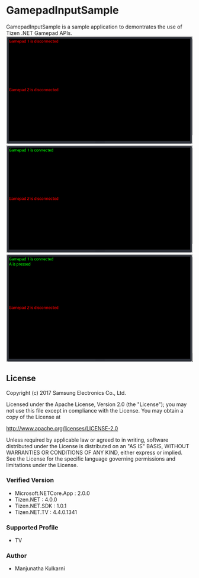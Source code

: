 # GamepadInputSample
GamepadInputSample is a sample application to demontrates the use of Tizen .NET Gamepad APIs.
![MainPage](./Screenshots/nogamepadconnected.png)
![MainPage](./Screenshots/1gamepadconnected.png)
![MainPage](./Screenshots/apressed.png)

## License
Copyright (c) 2017 Samsung Electronics Co., Ltd.

Licensed under the Apache License, Version 2.0 (the "License");
you may not use this file except in compliance with the License.
You may obtain a copy of the License at

http://www.apache.org/licenses/LICENSE-2.0

Unless required by applicable law or agreed to in writing, software
distributed under the License is distributed on an "AS IS" BASIS,
WITHOUT WARRANTIES OR CONDITIONS OF ANY KIND, either express or implied.
See the License for the specific language governing permissions and
limitations under the License.

### Verified Version
* Microsoft.NETCore.App : 2.0.0
* Tizen.NET : 4.0.0
* Tizen.NET.SDK : 1.0.1
* Tizen.NET.TV : 4.4.0.1341

### Supported Profile
* TV

### Author
* Manjunatha Kulkarni